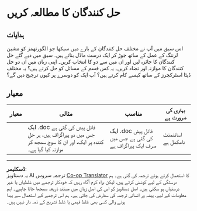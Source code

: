 <!--
CO_OP_TRANSLATOR_METADATA:
{
  "original_hash": "de6025f96841498b0577e9d1aee18d1f",
  "translation_date": "2025-08-29T13:55:24+00:00",
  "source_file": "4-Classification/2-Classifiers-1/assignment.md",
  "language_code": "ur"
}
-->
# حل کنندگان کا مطالعہ کریں
## ہدایات

اس سبق میں آپ نے مختلف حل کنندگان کے بارے میں سیکھا جو الگورتھمز کو مشین لرننگ کے عمل کے ساتھ جوڑ کر ایک درست ماڈل بناتے ہیں۔ سبق میں دیے گئے حل کنندگان کا جائزہ لیں اور ان میں سے دو کا انتخاب کریں۔ اپنی زبان میں ان دو حل کنندگان کا موازنہ اور تضاد کریں۔ یہ کس قسم کے مسائل کو حل کرتے ہیں؟ یہ مختلف ڈیٹا اسٹرکچرز کے ساتھ کیسے کام کرتے ہیں؟ آپ ایک کو دوسرے پر کیوں ترجیح دیں گے؟

## معیار

| معیار   | مثالی                                                                                          | مناسب                                          | بہتری کی ضرورت ہے            |
| -------- | ---------------------------------------------------------------------------------------------- | ------------------------------------------------ | ---------------------------- |
|          | ایک .doc فائل پیش کی گئی ہے جس میں دو پیراگراف ہیں، ہر حل کنندہ پر ایک، اور ان کا سوچ سمجھ کر موازنہ کیا گیا ہے۔ | ایک .doc فائل پیش کی گئی ہے جس میں صرف ایک پیراگراف ہے | اسائنمنٹ نامکمل ہے |

---

**ڈسکلیمر**:  
یہ دستاویز AI ترجمہ سروس [Co-op Translator](https://github.com/Azure/co-op-translator) کا استعمال کرتے ہوئے ترجمہ کی گئی ہے۔ ہم درستگی کے لیے کوشش کرتے ہیں، لیکن براہ کرم آگاہ رہیں کہ خودکار ترجمے میں غلطیاں یا غیر درستیاں ہو سکتی ہیں۔ اصل دستاویز کو اس کی اصل زبان میں مستند ذریعہ سمجھا جانا چاہیے۔ اہم معلومات کے لیے، پیشہ ور انسانی ترجمہ کی سفارش کی جاتی ہے۔ ہم اس ترجمے کے استعمال سے پیدا ہونے والی کسی بھی غلط فہمی یا غلط تشریح کے ذمہ دار نہیں ہیں۔